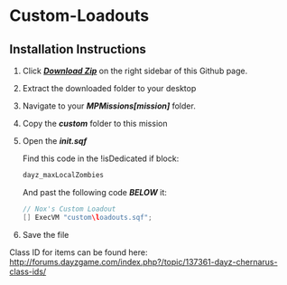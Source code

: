Custom-Loadouts
===============

## Installation Instructions

1. Click ***[Download Zip](https://github.com/noxsicarius/Custom-Loadouts/archive/master.zip)*** on the right sidebar of this Github page.

1. Extract the downloaded folder to your desktop
1. Navigate to your ***MPMissions\[mission]*** folder.
1. Copy the ***custom*** folder to this mission
1. Open the ***init.sqf***

	Find this code in the !isDedicated if block:

	~~~~java
	dayz_maxLocalZombies
	~~~~
	
	And past the following code ***BELOW*** it:
	
	~~~~java
	// Nox's Custom Loadout
	[] ExecVM "custom\loadouts.sqf";
	~~~~

1. Save the file

Class ID for items can be found here:
http://forums.dayzgame.com/index.php?/topic/137361-dayz-chernarus-class-ids/